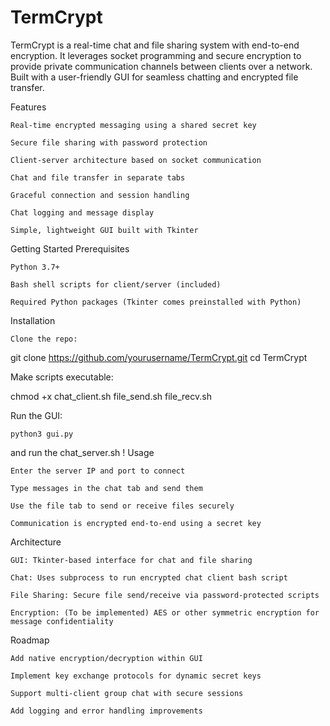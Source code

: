 # TermCrypt
TermCrypt is a real-time chat and file sharing system with end-to-end encryption. It leverages socket programming and secure encryption to provide private communication channels between clients over a network. Built with a user-friendly GUI for seamless chatting and encrypted file transfer.









Features

    Real-time encrypted messaging using a shared secret key

    Secure file sharing with password protection

    Client-server architecture based on socket communication

    Chat and file transfer in separate tabs

    Graceful connection and session handling

    Chat logging and message display

    Simple, lightweight GUI built with Tkinter









Getting Started
Prerequisites

    Python 3.7+

    Bash shell scripts for client/server (included)

    Required Python packages (Tkinter comes preinstalled with Python)

Installation

    Clone the repo:

git clone https://github.com/yourusername/TermCrypt.git
cd TermCrypt

Make scripts executable:

chmod +x chat_client.sh file_send.sh file_recv.sh

Run the GUI:

    python3 gui.py

and run the chat_server.sh ! 
Usage

    Enter the server IP and port to connect

    Type messages in the chat tab and send them

    Use the file tab to send or receive files securely

    Communication is encrypted end-to-end using a secret key

Architecture

    GUI: Tkinter-based interface for chat and file sharing

    Chat: Uses subprocess to run encrypted chat client bash script

    File Sharing: Secure file send/receive via password-protected scripts

    Encryption: (To be implemented) AES or other symmetric encryption for message confidentiality

Roadmap

    Add native encryption/decryption within GUI

    Implement key exchange protocols for dynamic secret keys

    Support multi-client group chat with secure sessions

    Add logging and error handling improvements